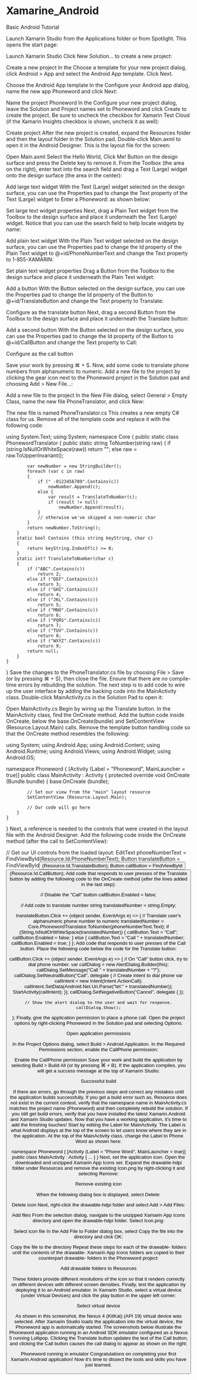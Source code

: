 # Xamarine_Android
Basic Android Tutorial

Launch Xamarin Studio from the Applications folder or from Spotlight. This opens the start page:

Launch Xamarin Studio
Click New Solution... to create a new project:

Create a new project
In the Choose a template for your new project dialog, click Android > App and select the Android App template. Click Next.

Choose the Android App template
In the Configure your Android app dialog, name the new app Phoneword and click Next:

Name the project Phoneword
In the Configure your new project dialog, leave the Solution and Project names set to Phoneword and click Create to create the project. Be sure to uncheck the checkbox for Xamarin Test Cloud (if the Xamarin Insights checkbox is shown, uncheck it as well):

Create project
After the new project is created, expand the Resources folder and then the layout folder in the Solution pad. Double-click Main.axml to open it in the Android Designer. This is the layout file for the screen:

Open Main.axml
Select the Hello World, Click Me! Button on the design surface and press the Delete key to remove it. From the Toolbox (the area on the right), enter text into the search field and drag a Text (Large) widget onto the design surface (the area in the center):

Add large text widget
With the Text (Large) widget selected on the design surface, you can use the Properties pad to change the Text property of the Text (Large) widget to Enter a Phoneword: as shown below:

Set large text widget properties
Next, drag a Plain Text widget from the Toolbox to the design surface and place it underneath the Text (Large) widget. Notice that you can use the search field to help locate widgets by name:

Add plain text widget
With the Plain Text widget selected on the design surface, you can use the Properties pad to change the Id property of the Plain Text widget to @+id/PhoneNumberText and change the Text property to 1-855-XAMARIN:

Set plain text widget properties
Drag a Button from the Toolbox to the design surface and place it underneath the Plain Text widget:

Add a button
With the Button selected on the design surface, you can use the Properties pad to change the Id property of the Button to @+id/TranslateButton and change the Text property to Translate:

Configure as the translate button
Next, drag a second Button from the Toolbox to the design surface and place it underneath the Translate button:

Add a second button
With the Button selected on the design surface, you can use the Properties pad to change the Id property of the Button to @+id/CallButton and change the Text property to Call:

Configure as the call button

Save your work by pressing ⌘ + S.
Now, add some code to translate phone numbers from alphanumeric to numeric. Add a new file to the project by clicking the gear icon next to the Phoneword project in the Solution pad and choosing Add > New File...:

Add a new file to the project
In the New File dialog, select General > Empty Class, name the new file PhoneTranslator, and click New:

The new file is named PhoneTranslator.cs
This creates a new empty C# class for us. Remove all of the template code and replace it with the following code:

using System.Text;
using System;
namespace Core
{
    public static class PhonewordTranslator
    {
        public static string ToNumber(string raw)
        {
            if (string.IsNullOrWhiteSpace(raw))
                return "";
            else
                raw = raw.ToUpperInvariant();

            var newNumber = new StringBuilder();
            foreach (var c in raw)
            {
                if (" -0123456789".Contains(c))
                    newNumber.Append(c);
                else {
                    var result = TranslateToNumber(c);
                    if (result != null)
                        newNumber.Append(result);
                }
                // otherwise we've skipped a non-numeric char
            }
            return newNumber.ToString();
        }
        static bool Contains (this string keyString, char c)
        {
            return keyString.IndexOf(c) >= 0;
        }
        static int? TranslateToNumber(char c)
        {
            if ("ABC".Contains(c))
                return 2;
            else if ("DEF".Contains(c))
                return 3;
            else if ("GHI".Contains(c))
                return 4;
            else if ("JKL".Contains(c))
                return 5;
            else if ("MNO".Contains(c))
                return 6;
            else if ("PQRS".Contains(c))
                return 7;
            else if ("TUV".Contains(c))
                return 8;
            else if ("WXYZ".Contains(c))
                return 9;
            return null;
        }
    }
}
Save the changes to the PhoneTranslator.cs file by choosing File > Save (or by pressing ⌘ + S), then close the file. Ensure that there are no compile-time errors by rebuilding the solution.
The next step is to add code to wire up the user interface by adding the backing code into the MainActivity class. Double-click MainActivity.cs in the Solution Pad to open it:

Open MainActivity.cs
Begin by wiring up the Translate button. In the MainActivity class, find the OnCreate method. Add the button code inside OnCreate, below the base.OnCreate(bundle) and SetContentView (Resource.Layout.Main) calls. Remove the template button handling code so that the OnCreate method resembles the following:

using System;
using Android.App;
using Android.Content;
using Android.Runtime;
using Android.Views;
using Android.Widget;
using Android.OS;

namespace Phoneword
{
    [Activity (Label = "Phoneword", MainLauncher = true)]
    public class MainActivity : Activity
    {
        protected override void OnCreate (Bundle bundle)
        {
            base.OnCreate (bundle);

            // Set our view from the "main" layout resource
            SetContentView (Resource.Layout.Main);

            // Our code will go here
        }
    }
}
Next, a reference is needed to the controls that were created in the layout file with the Android Designer. Add the following code inside the OnCreate method (after the call to SetContentView):

// Get our UI controls from the loaded layout:
EditText phoneNumberText = FindViewById<EditText>(Resource.Id.PhoneNumberText);
Button translateButton = FindViewById<Button>(Resource.Id.TranslateButton);
Button callButton = FindViewById<Button>(Resource.Id.CallButton);
Add code that responds to user presses of the Translate button by adding the following code to the OnCreate method (after the lines added in the last step):

// Disable the "Call" button
callButton.Enabled = false;

// Add code to translate number
string translatedNumber = string.Empty;

translateButton.Click += (object sender, EventArgs e) =>
{
    // Translate user's alphanumeric phone number to numeric
    translatedNumber = Core.PhonewordTranslator.ToNumber(phoneNumberText.Text);
    if (String.IsNullOrWhiteSpace(translatedNumber))
    {
        callButton.Text = "Call";
        callButton.Enabled = false;
    }
    else
    {
        callButton.Text = "Call " + translatedNumber;
        callButton.Enabled = true;
    }
};
Add code that responds to user presses of the Call button. Place the following code below the code for the Translate button:

callButton.Click += (object sender, EventArgs e) =>
{
    // On "Call" button click, try to dial phone number.
    var callDialog = new AlertDialog.Builder(this);
    callDialog.SetMessage("Call " + translatedNumber + "?");
    callDialog.SetNeutralButton("Call", delegate {
           // Create intent to dial phone
           var callIntent = new Intent(Intent.ActionCall);
           callIntent.SetData(Android.Net.Uri.Parse("tel:" + translatedNumber));
           StartActivity(callIntent);
       });
    callDialog.SetNegativeButton("Cancel", delegate { });

    // Show the alert dialog to the user and wait for response.
    callDialog.Show();
};
Finally, give the application permission to place a phone call. Open the project options by right-clicking Phoneword in the Solution pad and selecting Options:

Open application permissions

In the Project Options dialog, select Build > Android Application. In the Required Permissions section, enable the CallPhone permission:

Enable the CallPhone permission
Save your work and build the application by selecting Build > Build All (or by pressing ⌘ + B). If the application compiles, you will get a success message at the top of Xamarin Studio:

Successful build

If there are errors, go through the previous steps and correct any mistakes until the application builds successfully. If you get a build error such as, Resource does not exist in the current context, verify that the namespace name in MainActivity.cs matches the project name (Phoneword) and then completely rebuild the solution. If you still get build errors, verify that you have installed the latest Xamarin.Android and Xamarin Studio updates.
Now that you have a working application, it's time to add the finishing touches! Start by editing the Label for MainActivity. The Label is what Android displays at the top of the screen to let users know where they are in the application. At the top of the MainActivity class, change the Label to Phone Word as shown here:

namespace Phoneword
{
    [Activity (Label = "Phone Word", MainLauncher = true)]
    public class MainActivity : Activity
    {
        ...
    }
}
Next, set the application icon. Open the downloaded and unzipped Xamarin App Icons set. Expand the drawable-hdpi folder under Resources and remove the existing Icon.png by right-clicking it and selecting Remove:

Remove existing icon

When the following dialog box is displayed, select Delete:

Delete icon
Next, right-click the drawable-hdpi folder and select Add > Add Files:

Add files
From the selection dialog, navigate to the unzipped Xamarin App Icons directory and open the drawable-hdpi folder. Select Icon.png:

Select icon file
In the Add File to Folder dialog box, select Copy the file into the directory and click OK:

Copy the file to the directory
Repeat these steps for each of the drawable- folders until the contents of the drawable- Xamarin App Icons folders are copied to their counterpart drawable- folders in the Phoneword project:

Add drawable folders to Resources

These folders provide different resolutions of the icon so that it renders correctly on different devices with different screen densities.
Finally, test the application by deploying it to an Android emulator. In Xamarin Studio, select a virtual device (under Virtual Devices) and click the play button in the upper left corner:

Select virtual device

As shown in this screenshot, the Nexus 4 (KitKat) (API 19) virtual device was selected.
After Xamarin Studio loads the application into the virtual device, the Phoneword app is automatically started. The screenshots below illustrate the Phoneword application running in an Android SDK emulator configured as a Nexus 5 running Lollipop. Clicking the Translate button updates the text of the Call button, and clicking the Call button causes the call dialog to appear as shown on the right:

Phoneword running in emulator
Congratulations on completing your first Xamarin.Android application! Now it's time to dissect the tools and skills you have just learned.
